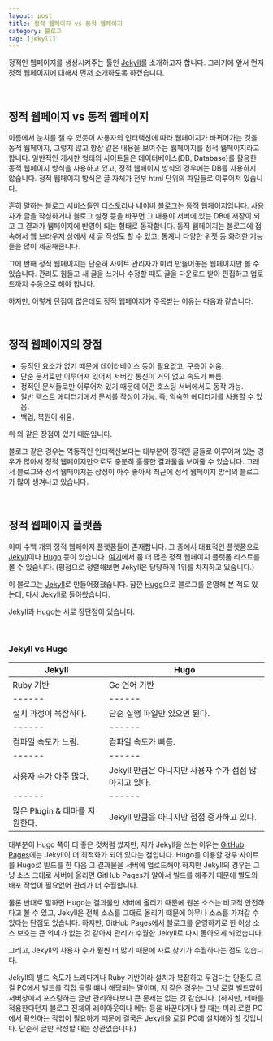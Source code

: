 ```yaml
---
layout: post
title: 정적 웹페이지 vs 동적 웹페이지
category: 블로그
tag: [jekyll]
---
```



정적인 웹페이지를 생성시켜주는 툴인 [Jekyll](https://github.com/jekyll/jekyll)를 소개하고자 합니다.
그러기에 앞서 먼저 정적 웹페이지에 대해서 먼저 소개하도록 하겠습니다.

<br>

## 정적 웹페이지 vs 동적 웹페이지

이름에서 눈치를 챌 수 있듯이 사용자의 인터랙션에 따라 웹페이지가 바뀌어가는 것을 동적 웹페이지,
그렇지 않고 항상 같은 내용을 보여주는 웹페이지를 정적 웹페이지라고 합니다.
일반적인 게시판 형태의 사이트들은 데이터베이스(DB, Database)를 활용한 동적 웹페이지 방식을
사용하고 있고, 정적 웹페이지 방식의 경우에는 DB를 사용하지 않습니다.
정적 웹페이지 방식은 글 자체가 전부 html 단위의 파일들로 이루어져 있습니다.

흔히 말하는 블로그 서비스들인 [티스토리](http://www.tistory.com/)나
[네이버 블로그](http://section.blog.naver.com/)는 동적 웹페이지입니다.
사용자가 글을 작성하거나 블로그 설정 등을 바꾸면 그 내용이 서버에 있는 DB에 저장이 되고
그 결과가 웹페이지에 반영이 되는 형태로 동작합니다.
동적 웹페이지는 블로그에 접속해서 웹 브라우저 상에서 새 글 작성도 할 수 있고,
통계나 다양한 위젯 등 화려한 기능들을 많이 제공해줍니다.

그에 반해 정적 웹페이지는 단순히 사이트 관리자가 미리 만들어놓은 웹페이지만 볼 수 있습니다.
관리도 힘들고 새 글을 쓰거나 수정할 때도 글을 다운로드 받아 편집하고 업로드까지
수동으로 해야 합니다.

하지만, 이렇게 단점이 많은데도 정적 웹페이지가 주목받는 이유는 다음과 같습니다.

<br>

## 정적 웹페이지의 장점

* 동적인 요소가 없기 때문에 데이터베이스 등이 필요없고, 구축이 쉬움.
* 단순 문서로만 이루어져 있어서 서버간 통신이 거의 없고 속도가 빠름.
* 정적인 문서들로만 이루어져 있기 때문에 어떤 호스팅 서버에서도 동작 가능.
* 일반 텍스트 에디터기에서 문서를 작성이 가능. 즉, 익숙한 에디터기를 사용할 수 있음.
* 백업, 복원이 쉬움.

위 와 같은 장점이 있기 때문입니다.

블로그 같은 경우는 역동적인 인터랙션보다는 대부분이 정적인 글들로 이루어져 있는 경우가 많아서
정적 웹페이지만으로도 충분히 훌륭한 결과물을 보여줄 수 있습니다.
그래서 블로그와 정적 웹페이지는 상성이 아주 좋아서 최근에 정적 웹페이지 방식의 블로그가
많이 생겨나고 있습니다.

<br>

## 정적 웹페이지 플랫폼

이미 수백 개의 정적 웹페이지 플랫폼들이 존재합니다.
그 중에서 대표적인 플랫폼으로 [Jekyll](https://github.com/jekyll/jekyll)이나
[Hugo](https://gohugo.io/) 등이 있습니다. [여기](https://staticsitegenerators.net/)에서 좀 더 많은
정적 웹페이지 플랫폼 리스트를 볼 수 있습니다.
(평점으로 정렬해보면 Jekyll은 당당하게 1위를 차지하고 있습니다.)

이 블로그는 [Jekyll](https://github.com/jekyll/jekyll)로 만들어졌졌습니다.
잠깐 [Hugo](https://gohugo.io/)으로 블로그를 운영해 본 적도 있는데, 다시 Jekyll로 돌아왔습니다.

Jekyll과 Hugo는 서로 장단점이 있습니다.

<br>

### Jekyll vs Hugo

Jekyll | Hugo
------ | ------
Ruby 기반 | Go 언어 기반  
------ | ------
설치 과정이 복잡하다. | 단순 실행 파일만 있으면 된다.
------ | ------
컴파일 속도가 느림. | 컴파일 속도가 빠름.
------ | ------
사용자 수가 아주 많다. |  Jekyll 만큼은 아니지만 사용자 수가 점점 많아지고 있다.
------ | ------
많은 Plugin & 테마를 지원한다. | Jekyll 만큼은 아니지만 점점 증가하고 있다.


대부분이 Hugo 쪽이 더 좋은 것처럼 썼지만, 제가 Jekyll을 쓰는 이유는
[GitHub Pages](https://pages.github.com/)에는 Jekyll이 더 최적화가 되어 있다는 점입니다.
Hugo를 이용할 경우 사이트를 Hugo로 빌드를 한 다음 그 결과물을 서버에 업로드해야 하지만
Jekyll의 경우는 그냥 소스 그대로 서버에 올리면 GitHub Pages가 알아서 빌드를 해주기 때문에
별도의 배포 작업이 필요없어 관리가 더 수월합니다.

물론 반대로 말하면 Hugo는 결과물만 서버에 올리기 때문에 원본 소스는 비교적 안전하다고 볼 수 있고,
Jekyll은 전체 소스를 그대로 올리기 떄문에 아무나 소스를 가져갈 수 있다는 단점도 있습니다.
하지만, GitHub Pages에서 블로그를 운영하기로 한 이상 소스 보호는 큰 의미가 없는 것 같아서
관리가 수월한 Jekyll로 다시 돌아오게 되었습니다.

그리고, Jekyll의 사용자 수가 훨씬 더 많기 때문에 자료 찾기가 수월하다는 점도 있습니다.

Jekyll의 빌드 속도가 느리다거나 Ruby 기반이라 설치가 복잡하고 무겁다는 단점도
로컬 PC에서 빌드를 직접 돌릴 떄나 해당되는 말이며, 저 같은 경우는 그냥 로컬 빌드없이
서버상에서 포스팅하는 글만 관리하다보니 큰 문제는 없는 것 같습니다.
(하지만, 테마를 적용한다던지 블로그 전체의 레이아웃이나 메뉴 등을 바꾼다거나 할 때는
미리 로컬 PC에서 확인하는 작업이 필요하기 때문에 결국은 Jekyll을 로컬 PC에 설치해야
할 것입니다. 단순히 글만 작성할 때는 상관없습니다.)
